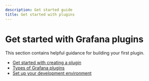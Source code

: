 ```yaml
---
description: Get started guide
title: Get started with plugins
---
```


# Get started with Grafana plugins

This section contains helpful guidance for building your first plugin.

- [Get started with creating a plugin](https://grafana.github.io/plugin-tools/docs/getting-started)
- [Types of Grafana plugins](https://grafana.com/docs/grafana/latest/administration/plugin-management/)
- [Set up your development environment](https://grafana.github.io/plugin-tools/docs/docker) 